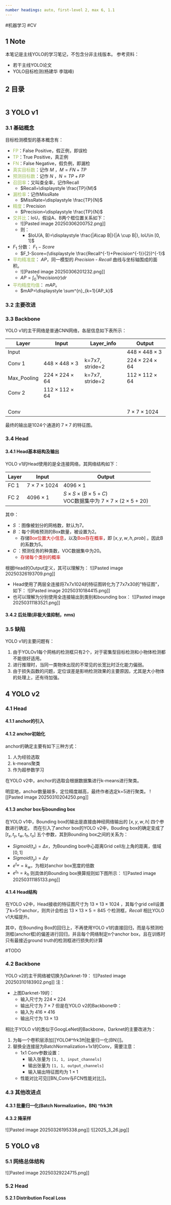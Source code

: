 ```yaml
---
number headings: auto, first-level 2, max 6, 1.1
---
```

#机器学习 #CV

## 1 Note

本笔记是主线YOLO的学习笔记，不包含分非主线版本。
参考资料：
- 若干主线YOLO论文
- YOLO目标检测(杨建华 李瑞峰)

## 2 目录

```toc
```

## 3 YOLO v1

### 3.1 基础概念

目标检测模型的基本概念有：
- <font color="#9bbb59">FP</font>：False Positive，假正例，即误检
- <font color="#9bbb59">TP</font>：True Positive，真正例
- <font color="#9bbb59">FN</font>：False Negative，假负例，即漏检
- <font color="#9bbb59">真实目标数</font>：记作 $M$ ，$M=FN+TP$
- <font color="#9bbb59">预测目标数</font>：记作 $N$ ，$N=TP+FP$
- <font color="#9bbb59">召回率</font>：又叫查全率，记作Recall
	- $Recall=\displaystyle \frac{TP}{M}$
- <font color="#9bbb59">漏检率</font>：记作MissRate
	- $MissRate=\displaystyle \frac{TP}{N}$
- <font color="#9bbb59">精度</font>：Precision
	- $Precision=\displaystyle \frac{TP}{N}$
- <font color="#9bbb59">交并比</font>：IoU，假设A、B两个框位置关系如下：
	- ![[Pasted image 20250306200752.png]]
	- 则：
		- $IoU(A, B)=\displaystyle \frac{|A\cap B|}{|A \cup B|}, IoU\in [0, 1]$
- $F_1$ 分数： $F_1-Score$
	- $F_1-Score=(\displaystyle \frac{Recall^{-1}+Precision^{-1}}{2})^{-1}$
- <font color="#9bbb59">平均精准度</font>： $AP$，同一模型的 $Precision$ - $Recall$ 曲线与坐标轴围成的面积。
	- ![[Pasted image 20250306201232.png]]
	- $AP=\displaystyle \int^{1}_{0}{Precision(r)dr}$
- <font color="#9bbb59">平均精度均值</font>： $mAP$。
	- $mAP=\displaystyle \sum^{n}_{k=1}{AP_k}$

### 3.2 主要改进

### 3.3 Backbone

YOLO v1的主干网络是普通CNN网络，各层信息如下表所示：

| Layer       | Input                    | Layer_info      | Output                   |
| ----------- | ------------------------ | --------------- | ------------------------ |
| Input       |                          |                 | $448\times 448\times 3$  |
| Conv 1      | $448\times 448\times 3$  | k=7x7, stride=2 | $224\times 224\times 64$ |
| Max_Pooling | $224\times 224\times 64$ | k=7x7, stride=2 | $112\times 112\times 64$ |
| Conv 2      | $112\times 112\times 64$ |                 |                          |
|             |                          |                 |                          |
|             |                          |                 |                          |
|             |                          |                 |                          |
|             |                          |                 |                          |
| Conv        |                          |                 | $7\times 7\times 1024$   |

最终的输出是1024个通道的 $7\times 7$ 的特征图。

### 3.4 Head

#### 3.4.1 Head基本结构及输出

YOLO v1的Head使用的是全连接网络，其网络结构如下：

| Layer | Input                  | Output                                                                        |
| ----- | ---------------------- | ----------------------------------------------------------------------------- |
| FC 1  | $7\times 7\times 1024$ | $4096\times 1$                                                                |
| FC 2  | $4096\times 1$         | $S\times S\times (B\times 5+C)$ <br>VOC数据集中为 $7\times 7\times (2\times 5+20)$ |
其中：
- $S$ ：图像被划分的网格数，默认为7。
- $B$ ：每个网格预测的Box数量，被设置为2。
	- 存储<font color="#c00000">Box位置大小信息</font>，以及<font color="#c00000">Box存在概率</font>，即 $[x, y, w, h, prob]$ 。因此B的系数为5。
- $C$ ：预测任务的种类数，VOC数据集中为20。
	- <font color="#c00000">存储每个类别的概率</font>

根据Head的Output定义，其可以理解为：
	![[Pasted image 20250326193709.png]]
- Head使用了两层全连接将7x7x1024的特征图转化为了7x7x30的"特征图"，如下：
	![[Pasted image 20250310184415.png]]
- 也可以理解为分别使用全连接输出到类别和bounding box：
	![[Pasted image 20250311183521.png]]

#### 3.4.2 后处理(非极大值抑制，nms)


### 3.5 缺陷

YOLO v1的主要问题有：
1. 由于YOLOv1每个网格的检测框只有2个，对于密集型目标检测和小物体检测都不能很好适用。
2. 进行推理时，当同一类物体出现的不常见的长宽比时泛化能力偏弱。
3. 由于损失函数的问题，定位误差是影响检测效果的主要原因，尤其是大小物体的处理上，还有待加强。

## 4 YOLO v2

### 4.1 Head

#### 4.1.1 anchor的引入



#### 4.1.2 anchor初始化

anchor的确定主要有如下三种方式：
1. 人为经验选取
2. k-means聚类
3. 作为超参数学习

在YOLO v2中，anchor的选取会根据数据集进行k-means进行聚类。

明显地，anchor数量越多，定位精度越高，最终作者选定k=5进行聚类。
	![[Pasted image 20250310204250.png]]

#### 4.1.3 anchor box与bounding box

在YOLO v1中，Bounding box的输出是直接由神经网络输出的 $[x, y, w, h]$ 四个参数进行确定。
而在引入了anchor box的YOLO v2中，Bouding box的确定变成了 $[t_x, t_y, t_w, t_h, t_o]$ 五个参数，其到Bounding box之间的关系为：
- $Sigmoid(t_x)=\Delta x$，为Bounding box中心距离Grid cell左上角的距离，值域 $[0, 1]$
- $Sigmoid(t_y)=\Delta y$
- $\displaystyle e^{\displaystyle t_w}=k_w$，为相对anchor box宽度的倍数
- $\displaystyle e^{\displaystyle t_h}=k_h$
则具体的Bounding box换算规则如下图所示：
	![[Pasted image 20250311185133.png]]

#### 4.1.4 Head结构

在YOLO v2中，Head接收的特征图尺寸为 $13\times 13\times 1024$ ，其每个grid cell设置了k=5个anchor，则共计会检出 $13\times 13\times 5=845$ 个检测框，$Recall$ 相比YOLO v1大幅提升。

其中，在Bounding Box的回归上，不再使用YOLO v1的直接回归，而是与预测检测框(anchor框)的偏差进行回归，并且每个网络制定n个anchor box，且在训练时只有最接近ground truth的检测框进行损失的计算

#TODO

### 4.2 Backbone

YOLO v2的主干网络被切换为Darknet-19：
	![[Pasted image 20250310183902.png]]
注：
- 上图Darknet-19的：
	- 输入尺寸为 $224\times 224$ 
	- 输出尺寸为 $7\times 7$
	但是在YOLO v2的Backbone中：
	- 输入为 $416\times 416$
	- 输出尺寸为 $13\times 13$

相比于YOLO v1的类似于GoogLeNet的Backbone，Darknet的主要改进为：
1. 为每一个卷积层添加[[YOLO#^frk3ft|批量归一化(BN)]]。
2. 替换全连接层为BatchNormalization+1x1的Conv，需要注意：
	- 1x1 Conv参数设置：
		- 输入张量为 `[1, 1, input_channels]`
		- 输出张量为 `[1, 1, output_channels]`
		- 输入输出特征图均为 $1\times 1$
	- 性能对比可见[[BN_Conv与FCN性能对比]]。




### 4.3 其他改进点

#### 4.3.1 批量归一化(Batch Normalization，BN) ^frk3ft


#### 4.3.2 降采样

![[Pasted image 20250326195338.png]]
![[2025_3_26.jpg]]



## 5 YOLO v8

### 5.1 网络总体结构

![[Pasted image 20250329224715.png]]


### 5.2 Head

#### 5.2.1 Distribution Focal Loss
